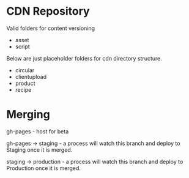 CDN Repository
===============

Valid folders for content versioning
- asset
- script

Below are just placeholder folders for cdn directory structure.
- circular
- clientupload
- product
- recipe

Merging
=======
gh-pages - host for beta

gh-pages -> staging - a process will watch this branch and deploy to Staging once it is merged.

staging -> production - a process will watch this branch and deploy to Production once it is merged.


